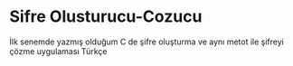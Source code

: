 # Sifre Olusturucu-Cozucu
İlk senemde yazmış olduğum C de şifre oluşturma ve aynı metot ile şifreyi çözme uygulaması
Türkçe
